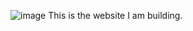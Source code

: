 ![image](https://github.com/user-attachments/assets/51982f74-be63-4578-ade1-3615e19b9b2e)
This is the website I am building.
